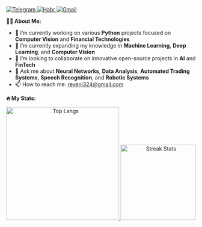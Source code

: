 <a href="https://t.me/SvKening">
    <img src="https://img.shields.io/badge/-Telegram-blue?style=flat-square&logo=telegram&logoColor=white" alt="Telegram">
  </a>
  <a href="https://career.habr.com/solrikk">
  <a href="https://habr.com/ru/users/Solrikk">
    <img src="https://img.shields.io/badge/-Habr-black?style=flat-square&logo=habr&logoColor=white" alt="Habr">
  </a>
  <a href="mailto:reveni324@gmail.com">
    <img src="https://img.shields.io/badge/-Gmail-red?style=flat-square&logo=Gmail&logoColor=white" alt="Gmail">
  </a>
</div>

**🧑‍💼 About Me:**

- 🔭 I’m currently working on various **Python** projects focused on **Computer Vision** and **Financial Technologies**
- 🌱 I’m currently expanding my knowledge in **Machine Learning**, **Deep Learning**, and **Computer Vision**
- 👯 I’m looking to collaborate on innovative open-source projects in **AI** and **FinTech**
- 💬 Ask me about **Neural Networks**, **Data Analysis**, **Automated Trading Systems**, **Speech Recognition**, and **Robotic Systems**
- 📫 How to reach me: [reveni324@gmail.com](mailto:reveni324@gmail.com)

**🔥 My Stats:**

<div align="center">
  <a href="https://github-readme-stats.vercel.app/api/top-langs/?username=Solrikk&layout=donut-vertical">
    <img height="300em" src="https://github-readme-stats.vercel.app/api/top-langs/?username=Solrikk&layout=donut-vertical" alt="Top Langs" />
  </a>
  <a href="https://github-readme-streak-stats.herokuapp.com/?user=Solrikk">
    <img height="200em" src="https://github-readme-streak-stats.herokuapp.com/?user=Solrikk" alt="Streak Stats" />
  </a>
</div>
